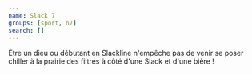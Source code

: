 ```yaml
---
name: Slack 7
groups: [sport, n7]
search: []
---
```

Être un dieu ou débutant en Slackline n'empêche pas de venir se poser chiller à la prairie des filtres à côté d'une Slack et d'une bière !

